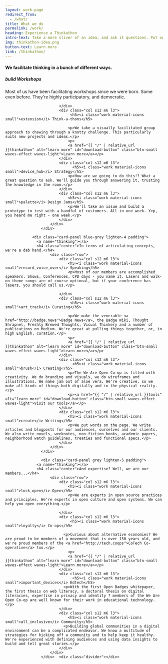 ```yaml
---
layout: work-page
redirect_from:
  - /what/
title: What we do
permalink: /work/
heading: Experience a Thinkathon
intro-text: Take a mere sliver of an idea, and ask it questions. Put on different glasses and look at it again. Hire us for a Thinkathon, and we'll jumpstart your project.
img: thinkathon-idea.png
button-text: Learn more
link: /thinkathon/
---
```


<div class="section">
            <div class="row">
                <div class="card-panel light-blue lighten-5 padding">
                  <a name="thinking"></a>
                  <h4 class="center">We facilitate thinking in a bunch of different ways.</h4>
						<div class="row">
                        	<div class="col s12 m6 l3">
	                        	<h5><i class="work material-icons small">build</i> Workshops</h5>
                                <p>Most of us have been facilitating workshops since we were born. Some even before. They're highly participatory, and democratic.</p>

                        	</div>
                        	<div class="col s12 m6 l3">
	                        	 <h5><i class="work material-icons small">extension</i> Think-a-thons</h5>

                                <p>We take a visually facilitated group approach to chewing through a knotty challenge. This particularly suits new projects and ideas.</p>
                                <p>
                                <a href="{{ "/" | relative_url }}thinkathon" alt="learn more" id="download-button" class="btn-small waves-effect waves-light">Learn more</a></p>
                            </div>
                        	<div class="col s12 m6 l3">
	                        	  <h5><i class="work material-icons small">device_hub</i> Strategy</h5>
                                <p>How are we going to do this!? What a great question to ask. We'll guide you through answering it, trusting the knowledge in the room.</p>
                            </div>
	                        <div class="col s12 m6 l3">
                                <h5><i class="work material-icons small">palette</i> Design Jams</h5>
                                <p>We'll take an issue and build a prototype to test with a handful of customers. All in one week. Yep, you heard me right - one week.</p>
                        	</div>
    					</div>
                    </div>
                    
				<div class="card-panel blue-grey lighten-4 padding">
                  <a name="thinking"></a>
                  <h4 class="center">In terms of articulating concepts, we're a dab hand.</h4>
						<div class="row">
                        	<div class="col s12 m6 l3">
	                        	<h5><i class="work material-icons small">record_voice_over</i> Speaking</h5>
                                <p>Most of our members are accomplished speakers. Shows, Conferences, CPD days - you name it. Lasers and walk-on theme songs are of course optional, but if your conference has lasers, you should call us.</p>

                        	</div>
                        	<div class="col s12 m6 l3">
	                        	 <h5><i class="work material-icons small">art_track</i> Curating</h5>

                                <p>We make the venerable <a href="http://badge.news">Badge News</a>, the Badge Wiki, Thought Shrapnel, Freshly Brewed Thoughts, Visual Thinkery and a number of publications on Medium. We're great at pulling things together, or, in high English, curation.</p>
                                <p>
                                <a href="{{ "/" | relative_url }}thinkathon" alt="learn more" id="download-button" class="btn-small waves-effect waves-light">Learn more</a></p>
                            </div>
                        	<div class="col s12 m6 l3">
	                        	  <h5><i class="work material-icons small">brush</i> Creating</h5>
                                <p>The We Are Open Co-op is filled with creativity. We do branding and visuals, we do wireframes and illustrations. We make jam out of aloe vera. We're creative, so we make all kinds of things both digitally and in the physical reality.</p>
                                <p><a href="{{ "/" | relative_url }}tools" alt="learn more" id="download-button" class="btn-small waves-effect waves-light">Visit our tools</a></p>
                            </div>
	                        <div class="col s12 m6 l3">
                                <h5><i class="work material-icons small">create</i> Writing</h5>
                                <p>We put words on the page. We write articles and blogposts for our audiences, ourselves and our clients. We also write novels, weeknotes, non-fiction books, academic papers, neighborhood watch guidelines, treaties and functional specs.</p>
                        	</div>
    					</div>
                    </div>        
                    
                    <div class="card-panel grey lighten-5 padding">
                  <a name="thinking"></a>
                  <h4 class="center">And expertise? Well, we are our members...</h4>
						<div class="row">
                        	<div class="col s12 m6 l3">
	                        	<h5><i class="work material-icons small">lock_open</i> Open</h5>
							  	<p>We are experts in open source practices and principles. We're experts in open culture and open systems. We can help you open everything.</p>

                        	</div>
                        	<div class="col s12 m6 l3">
	                        	 <h5><i class="work material-icons small">loyalty</i> Co-ops</h5>

                              <p>Curious about alternative economies? We are proud to be members of a movement that is over 150 years old, and we're proud members of the <a href="http://tech.coops">CoTech Co-operative</a> too.</p>
                                <p>
                                <a href="{{ "/" | relative_url }}thinkathon" alt="learn more" id="download-button" class="btn-small waves-effect waves-light">Learn more</a></p>
                            </div>
                        	<div class="col s12 m6 l3">
	                        	  <h5><i class="work material-icons small">important_devices</i> Edtech</h5>
                              <p>With the first Open Badges whitepaper, the first thesis on web literacy, a doctoral thesis on digital literacies, expertise in privacy and identity ? members of the We Are Open Co-op are well known for their work in educational technology.</p>
                            </div>
	                        <div class="col s12 m6 l3">
                                <h5><i class="work material-icons small">all_inclusive</i> Community</h5>
                              <p>Building global communities in a digital environment can be a complicated endeavor. We know a multitude of strategies for kicking off a community and to help keep it healthy. We're experienced with defining audiences and using data insights to build and tell great stories.</p>
                        	</div>
    					</div>
                    </div>  <div class="divider"></div>
